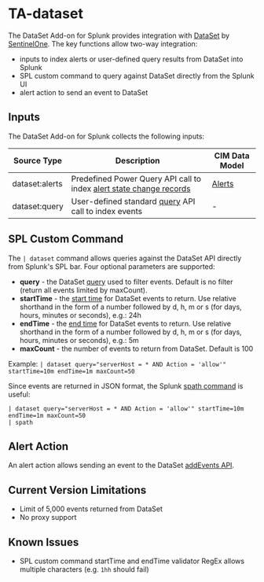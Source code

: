 #  TA-dataset
The DataSet Add-on for Splunk provides integration with [DataSet](https://www.dataset.com) by [SentinelOne](https://sentinelone.com). The key functions allow two-way integration:
- inputs to index alerts or user-defined query results from DataSet into Splunk
- SPL custom command to query against DataSet directly from the Splunk UI
- alert action to send an event to DataSet

## Inputs
The DataSet Add-on for Splunk collects the following inputs:

| Source Type | Description | CIM Data Model
| ------ | ------ | ------ |
| dataset:alerts | Predefined Power Query API call to index [alert state change records](https://app.scalyr.com/help/alerts#logging)  | [Alerts](https://docs.splunk.com/Documentation/CIM/latest/User/Alerts)
| dataset:query | User-defined standard [query](https://app.scalyr.com/help/api#query) API call to index events | -

## SPL Custom Command
The `| dataset` command allows queries against the DataSet API directly from Splunk's SPL bar. Four optional parameters are supported:

- **query** - the DataSet [query](https://app.scalyr.com/help/query-language) used to filter events. Default is no filter (return all events limited by maxCount).
- **startTime** - the [start time](https://app.scalyr.com/help/time-reference) for DataSet events to return. Use relative shorthand in the form of a number followed by d, h, m or s (for days, hours, minutes or seconds), e.g.: 24h
- **endTime** - the [end time](https://app.scalyr.com/help/time-reference) for DataSet events to return. Use relative shorthand in the form of a number followed by d, h, m or s (for days, hours, minutes or seconds), e.g.: 5m
- **maxCount** - the number of events to return from DataSet. Default is 100

Example:
`
| dataset query="serverHost = * AND Action = 'allow'" startTime=10m endTime=1m maxCount=50
`

Since events are returned in JSON format, the Splunk [spath command](https://docs.splunk.com/Documentation/SplunkCloud/latest/SearchReference/Spath) is useful:

```
| dataset query="serverHost = * AND Action = 'allow'" startTime=10m endTime=1m maxCount=50
| spath
```

## Alert Action
An alert action allows sending an event to the DataSet [addEvents API](https://app.scalyr.com/help/api#addEvents). 

## Current Version Limitations
- Limit of 5,000 events returned from DataSet
- No proxy support

## Known Issues
- SPL custom command startTime and endTime validator RegEx allows multiple characters (e.g. `1hh` should fail)